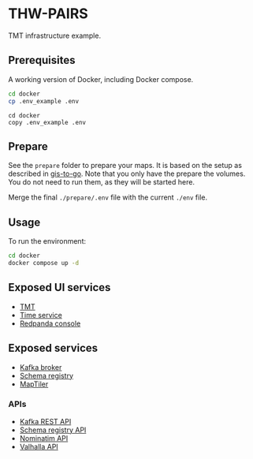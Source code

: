 # THW-PAIRS

TMT infrastructure example.

## Prerequisites

A working version of Docker, including Docker compose.

```bash
cd docker
cp .env_example .env
```

```dos
cd docker
copy .env_example .env
```

## Prepare

See the `prepare` folder to prepare your maps. It is based on the setup as described in [gis-to-go](https://github.com/erikvullings/gis-to-go). Note that you only have the prepare the volumes. You do not need to run them, as they will be started here. 

Merge the final `./prepare/.env` file with the current `./env` file.

## Usage

To run the environment:

```bash
cd docker
docker compose up -d
```

## Exposed UI services

- [TMT](http://localhost/tmt)
- [Time service](http://localhost/time)
- [Redpanda console](http://localhost/console)

## Exposed services

- [Kafka broker](http://localhost:3501)
- [Schema registry](http://localhost:3502)
- [MapTiler](http://localhost/maptiler)

### APIs

- [Kafka REST API](http://localhost:3500/topics)
- [Schema registry API](http://localhost:3502/subjects)
- [Nominatim API](http://localhost/nominatim)
- [Valhalla API](http://localhost/valhalla)